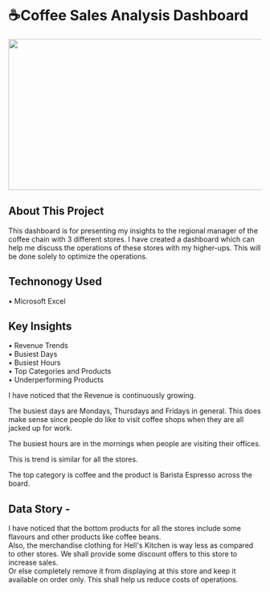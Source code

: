 # ☕Coffee Sales Analysis Dashboard
<img src="https://t3.ftcdn.net/jpg/01/29/93/68/360_F_129936834_Bfn9q5eyPwwXpP2MexPbIkGekW60U3tW.jpg" height="300" width= "990">


## About This Project
This dashboard is for presenting my insights to the regional manager of the coffee chain with 3 different stores.
I have created a dashboard which can help me discuss the operations of these stores with my higher-ups. This will be done solely to optimize the operations.

## Technonogy Used
• Microsoft Excel
## Key Insights
•  Revenue Trends <br>
•  Busiest Days <br>
• Busiest Hours <br>
• Top Categories and Products <br>
• Underperforming Products <br>

I have noticed that the Revenue is continuously growing.

The busiest days are Mondays, Thursdays and Fridays in general. This does make sense since people do like to visit coffee shops when they are all jacked up for work.

The busiest hours are in the mornings when people are visiting their offices.

This is trend is similar for all the stores.

The top category is coffee and the product is Barista Espresso across the board.

## Data Story - 

I have noticed that the bottom products for all the stores include some flavours and other products like coffee beans. <br>
Also, the merchandise clothing for Hell's Kitchen is way less as compared to other stores. We shall provide some discount offers to this store to increase sales. <br>Or else completely remove it from displaying at this store and keep it available on order only. This shall help us reduce costs of operations.
